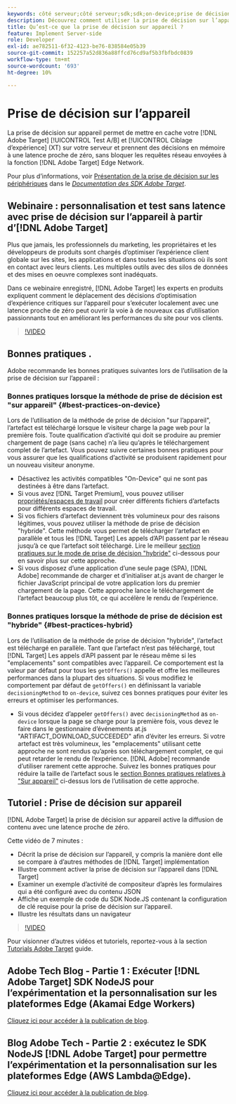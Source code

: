 ```yaml
---
keywords: côté serveur;côté serveur;sdk;sdk;on-device;prise de décision;on device;ondevice;zéro latence;latence;proche de zéro;node.js
description: Découvrez comment utiliser la prise de décision sur l’appareil pour mettre en cache votre [!DNL Target] Les activités A/B et MVT sur votre serveur pour effectuer une prise de décision en mémoire à une latence proche de zéro.
title: Qu’est-ce que la prise de décision sur appareil ?
feature: Implement Server-side
role: Developer
exl-id: ae782511-6f32-4123-be76-838584e05b39
source-git-commit: 152257a52d836a88ffcd76cd9af5b3fbfbdc0839
workflow-type: tm+mt
source-wordcount: '693'
ht-degree: 10%

---
```


# Prise de décision sur l’appareil

La prise de décision sur appareil permet de mettre en cache votre [!DNL Adobe Target] [!UICONTROL Test A/B] et [!UICONTROL Ciblage d’expérience] (XT) sur votre serveur et prennent des décisions en mémoire à une latence proche de zéro, sans bloquer les requêtes réseau envoyées à la fonction [!DNL Adobe Target] Edge Network.

Pour plus d’informations, voir [Présentation de la prise de décision sur les périphériques](https://adobetarget-sdks.gitbook.io/docs/on-device-decisioning/introduction-to-on-device-decisioning) dans le *[Documentation des SDK Adobe Target](https://adobetarget-sdks.gitbook.io/docs/)*.

## Webinaire : personnalisation et test sans latence avec prise de décision sur l’appareil à partir d’[!DNL Adobe Target]

Plus que jamais, les professionnels du marketing, les propriétaires et les développeurs de produits sont chargés d’optimiser l’expérience client globale sur les sites, les applications et dans toutes les situations où ils sont en contact avec leurs clients. Les multiples outils avec des silos de données et des mises en oeuvre complexes sont inadéquats.

Dans ce webinaire enregistré, [!DNL Adobe Target] les experts en produits expliquent comment le déplacement des décisions d’optimisation d’expérience critiques sur l’appareil pour s’exécuter localement avec une latence proche de zéro peut ouvrir la voie à de nouveaux cas d’utilisation passionnants tout en améliorant les performances du site pour vos clients.

>[!VIDEO](https://video.tv.adobe.com/v/328148)

## Bonnes pratiques .

Adobe recommande les bonnes pratiques suivantes lors de l’utilisation de la prise de décision sur l’appareil :

### Bonnes pratiques lorsque la méthode de prise de décision est &quot;sur appareil&quot; {#best-practices-on-device}

Lors de l’utilisation de la méthode de prise de décision &quot;sur l’appareil&quot;, l’artefact est téléchargé lorsque le visiteur charge la page web pour la première fois. Toute qualification d’activité qui doit se produire au premier chargement de page (sans cache) n’a lieu qu’après le téléchargement complet de l’artefact. Vous pouvez suivre certaines bonnes pratiques pour vous assurer que les qualifications d’activité se produisent rapidement pour un nouveau visiteur anonyme.

* Désactivez les activités compatibles &quot;On-Device&quot; qui ne sont pas destinées à être dans l’artefact.
* Si vous avez [!DNL Target Premium], vous pouvez utiliser [propriétés/espaces de travail](/help/main/administrating-target/c-user-management/property-channel/property-channel.md) pour créer différents fichiers d’artefacts pour différents espaces de travail.
* Si vos fichiers d’artefact deviennent très volumineux pour des raisons légitimes, vous pouvez utiliser la méthode de prise de décision &quot;hybride&quot;. Cette méthode vous permet de télécharger l’artefact en parallèle et tous les [!DNL Target] Les appels d’API passent par le réseau jusqu’à ce que l’artefact soit téléchargé. Lire le meilleur [section pratiques sur le mode de prise de décision &quot;hybride&quot;](#best-practices-hybrid) ci-dessous pour en savoir plus sur cette approche.
* Si vous disposez d’une application d’une seule page (SPA), [!DNL Adobe] recommande de charger et d’initialiser at.js avant de charger le fichier JavaScript principal de votre application lors du premier chargement de la page. Cette approche lance le téléchargement de l’artefact beaucoup plus tôt, ce qui accélère le rendu de l’expérience.

### Bonnes pratiques lorsque la méthode de prise de décision est &quot;hybride&quot; {#best-practices-hybrid}

Lors de l’utilisation de la méthode de prise de décision &quot;hybride&quot;, l’artefact est téléchargé en parallèle. Tant que l’artefact n’est pas téléchargé, tout [!DNL Target] Les appels d’API passent par le réseau même si les &quot;emplacements&quot; sont compatibles avec l’appareil. Ce comportement est la valeur par défaut pour tous les `getOffers()` appelle et offre les meilleures performances dans la plupart des situations. Si vous modifiez le comportement par défaut de `getOffers()` en définissant la variable `decisioningMethod` to `on-device`, suivez ces bonnes pratiques pour éviter les erreurs et optimiser les performances.

* Si vous décidez d’appeler `getOffers()` avec `decisioningMethod` as `on-device` lorsque la page se charge pour la première fois, vous devez le faire dans le gestionnaire d’événements at.js &quot;ARTIFACT_DOWNLOAD_SUCCEEDED&quot; afin d’éviter les erreurs. Si votre artefact est très volumineux, les &quot;emplacements&quot; utilisant cette approche ne sont rendus qu’après son téléchargement complet, ce qui peut retarder le rendu de l’expérience. [!DNL Adobe] recommande d’utiliser rarement cette approche. Suivez les bonnes pratiques pour réduire la taille de l’artefact sous le [section Bonnes pratiques relatives à &quot;Sur appareil&quot;](#best-practices-on-device) ci-dessus lors de l’utilisation de cette approche.

## Tutoriel : Prise de décision sur appareil

[!DNL Adobe Target] la prise de décision sur appareil active la diffusion de contenu avec une latence proche de zéro.

Cette vidéo de 7 minutes :

* Décrit la prise de décision sur l’appareil, y compris la manière dont elle se compare à d’autres méthodes de [!DNL Target] implémentation
* Illustre comment activer la prise de décision sur l’appareil dans [!DNL Target]
* Examiner un exemple d’activité de compositeur d’après les formulaires qui a été configuré avec du contenu JSON
* Affiche un exemple de code du SDK Node.JS contenant la configuration de clé requise pour la prise de décision sur l’appareil.
* Illustre les résultats dans un navigateur

>[!VIDEO](https://video.tv.adobe.com/v/329032)

Pour visionner d’autres vidéos et tutoriels, reportez-vous à la section [Tutorials Adobe Target](https://experienceleague.adobe.com/docs/target-learn/tutorials/overview.html?lang=fr) guide.

## Adobe Tech Blog - Partie 1 : Exécuter [!DNL Adobe Target] SDK NodeJS pour l’expérimentation et la personnalisation sur les plateformes Edge (Akamai Edge Workers)

[Cliquez ici pour accéder à la publication de blog](https://medium.com/adobetech/part-1-run-adobe-target-nodejs-sdk-for-experimentation-and-personalization-on-edge-platforms-4d8660964ed9).

## Blog Adobe Tech - Partie 2 : exécutez le SDK NodeJS [!DNL Adobe Target] pour permettre l’expérimentation et la personnalisation sur les plateformes Edge (AWS Lambda@Edge).

[Cliquez ici pour accéder à la publication de blog](https://medium.com/adobetech/part-2-run-adobe-target-nodejs-sdk-for-experimentation-and-personalization-on-edge-platforms-aws-4d6bdac24563).